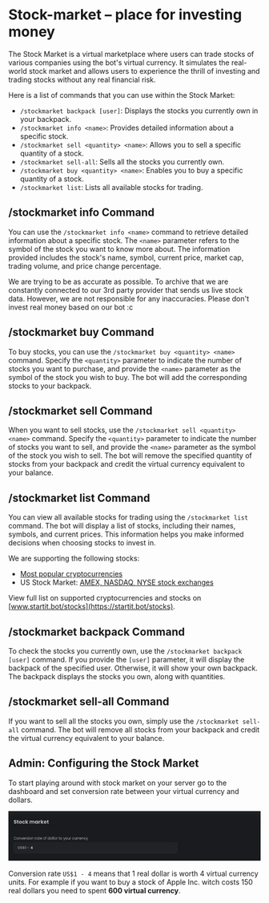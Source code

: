 
# Stock-market – place for investing money

The Stock Market is a virtual marketplace where users can trade stocks of various companies using the bot's virtual
currency. It simulates the real-world stock market and allows users to experience the thrill of investing and trading
stocks without any real financial risk.

Here is a list of commands that you can use within the Stock Market:

- `/stockmarket backpack [user]`: Displays the stocks you currently own in your backpack.
- `/stockmarket info <name>`: Provides detailed information about a specific stock.
- `/stockmarket sell <quantity> <name>`: Allows you to sell a specific quantity of a stock.
- `/stockmarket sell-all`: Sells all the stocks you currently own.
- `/stockmarket buy <quantity> <name>`: Enables you to buy a specific quantity of a stock.
- `/stockmarket list`: Lists all available stocks for trading.

## /stockmarket info Command

You can use the `/stockmarket info <name>` command to retrieve detailed information about a specific stock. The `<name>`
parameter refers to the symbol of the stock you want to know more about. The information provided includes the
stock's name, symbol, current price, market cap, trading volume, and price change percentage.

We are trying to be as accurate as possible. To archive that we are constantly connected to our 3rd party provider that
sends us live stock data. However, we are not responsible for any inaccuracies. Please don't invest real money based on
our bot :c

## /stockmarket buy Command

To buy stocks, you can use the `/stockmarket buy <quantity> <name>` command. Specify the `<quantity>` parameter to
indicate the number of stocks you want to purchase, and provide the `<name>` parameter as the symbol of the
stock you wish to buy. The bot will add the corresponding stocks to your backpack.

## /stockmarket sell Command

When you want to sell stocks, use the `/stockmarket sell <quantity> <name>` command. Specify the `<quantity>` parameter
to indicate the number of stocks you want to sell, and provide the `<name>` parameter as the symbol of the stock
you wish to sell. The bot will remove the specified quantity of stocks from your backpack and credit the virtual
currency equivalent to your balance.

## /stockmarket list Command

You can view all available stocks for trading using the `/stockmarket list` command. The bot will display a list of
stocks, including their names, symbols, and current prices. This information helps you make informed decisions when
choosing stocks to invest in.

We are supporting the following stocks:

- [Most popular cryptocurrencies](https://www.tradingview.com/markets/cryptocurrencies/prices-all/)
- US Stock
  Market: [AMEX, NASDAQ, NYSE stock exchanges](https://www.tradingview.com/markets/stocks-usa/market-movers-all-stocks/)

View full list on supported cryptocurrencies and stocks on [www.startit.bot/stocks](https://startit.bot/stocks).

## /stockmarket backpack Command

To check the stocks you currently own, use the `/stockmarket backpack [user]` command. If you provide the `[user]`
parameter, it will display the backpack of the specified user. Otherwise, it will show your own backpack. The backpack
displays the stocks you own, along with quantities.

## /stockmarket sell-all Command

If you want to sell all the stocks you own, simply use the `/stockmarket sell-all` command. The bot will remove all
stocks from your backpack and credit the virtual currency equivalent to your balance.

## Admin: Configuring the Stock Market

To start playing around with stock market on your server go to the dashboard and set conversion rate between your
virtual currency and dollars.

![](../assets/v8.png)

Conversion rate `US$1 - 4` means that 1 real dollar is worth 4 virtual currency units. For example if you want to buy a
stock of Apple Inc. witch costs 150 real dollars you need to spent **600 virtual currency**.
